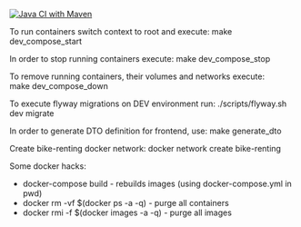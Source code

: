 [![Java CI with Maven](https://github.com/io2-2021-wed-brodka/E_Backend/actions/workflows/maven.yml/badge.svg)](https://github.com/io2-2021-wed-brodka/E_Backend/actions/workflows/maven.yml)

To run containers switch context to root and execute:
 make dev_compose_start
 
In order to stop running containers execute:
 make dev_compose_stop
 
To remove running containers, their volumes and networks execute:    
 make dev_compose_down
 
To execute flyway migrations on DEV environment run:
./scripts/flyway.sh dev migrate

In order to generate DTO definition for frontend, use:
 make generate_dto

Create bike-renting docker network:
docker network create bike-renting

 Some docker hacks:
 - docker-compose build - rebuilds images (using docker-compose.yml in pwd)
 - docker rm -vf $(docker ps -a -q) - purge all containers
 - docker rmi -f $(docker images -a -q) - purge all images
